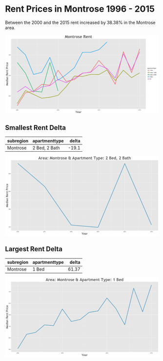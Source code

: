 Rent Prices in Montrose 1996 - 2015
================

Between the 2000 and the 2015 rent increased by 38.38% in the Montrose area.

![](../images/montrose.png)

Smallest Rent Delta
-------------------

| subregion | apartmenttype |  delta|
|:----------|:--------------|------:|
| Montrose  | 2 Bed, 2 Bath |  -19.1|

![](../images/rentDecrease/montrose.png)

Largest Rent Delta
------------------

| subregion | apartmenttype |  delta|
|:----------|:--------------|------:|
| Montrose  | 1 Bed         |  61.37|

![](../images/rentIncrease/montrose.png)
